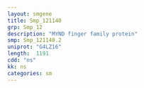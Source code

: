 ```yaml
---
layout: smgene
title: Smp_121140
grp: Smp_12
description: "MYND finger family protein"
smp: Smp_121140.2
uniprot: "G4LZ16"
length:  1191
cdd: "ns"
kk: ns
categories: sm
---
```

